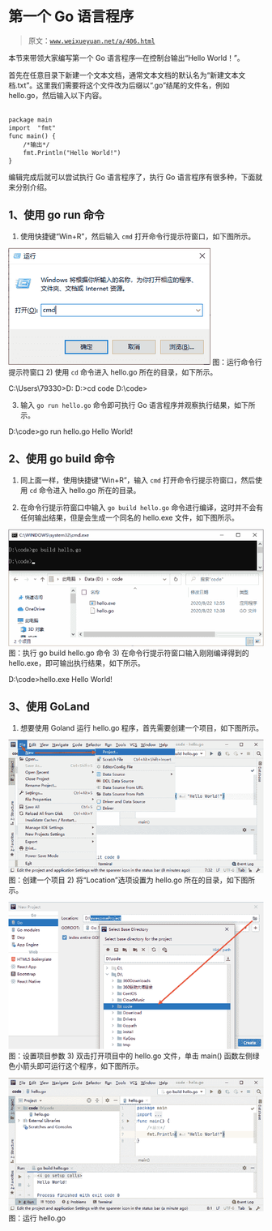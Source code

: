 # 第一个 Go 语言程序

> 原文：[`www.weixueyuan.net/a/406.html`](http://www.weixueyuan.net/a/406.html)

本节来带领大家编写第一个 Go 语言程序—在控制台输出“Hello World！”。

首先在任意目录下新建一个文本文档，通常文本文档的默认名为“新建文本文档.txt”。这里我们需要将这个文件改为后缀以“.go”结尾的文件名，例如 hello.go，然后输入以下内容。

```

package main
import  "fmt"
func main() {
    /*输出*/
    fmt.Println("Hello World!")
}
```

编辑完成后就可以尝试执行 Go 语言程序了，执行 Go 语言程序有很多种，下面就来分别介绍。

## 1、使用 go run 命令

1) 使用快捷键“Win+R”，然后输入 `cmd` 打开命令行提示符窗口，如下图所示。

![打开命令行提示符窗口](img/5af2dd636e9027b3470b4d316f22aacf.png)
图：运行命令行提示符窗口
2) 使用 `cd` 命令进入 hello.go 所在的目录，如下所示。

C:\Users\79330>D:
D:\>cd code
D:\code>

3) 输入 `go run hello.go` 命令即可执行 Go 语言程序并观察执行结果，如下所示。

D:\code>go run hello.go
Hello World!

## 2、使用 go build 命令

1) 同上面一样，使用快捷键“Win+R”，输入 `cmd` 打开命令行提示符窗口，然后使用 `cd` 命令进入 hello.go 所在的目录。

2) 在命令行提示符窗口中输入 `go build hello.go` 命令进行编译，这时并不会有任何输出结果，但是会生成一个同名的 hello.exe 文件，如下图所示。

![执行 go build hello.go 命令](img/2079af6b2ba1b912e4508e61cc60b98a.png)
图：执行 go build hello.go 命令
3) 在命令行提示符窗口输入刚刚编译得到的 hello.exe，即可输出执行结果，如下所示。

D:\code>hello.exe
Hello World!

## 3、使用 GoLand

1) 想要使用 Goland 运行 hello.go 程序，首先需要创建一个项目，如下图所示。

![创建一个项目](img/b7d1d8550980d3ec49150f29669c75bc.png)
图：创建一个项目
2) 将“Location”选项设置为 hello.go 所在的目录，如下图所示。

![设置项目参数](img/3af16969f03f277cf246a6d79246e35f.png)
图：设置项目参数
3) 双击打开项目中的 hello.go 文件，单击 main() 函数左侧绿色小箭头即可运行这个程序，如下图所示。

![](img/840cf925c2a2494dc3e26ca23f3817d0.png)
图：运行 hello.go